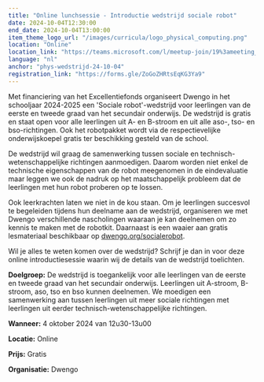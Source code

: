 ```yaml
---
title: "Online lunchsessie - Introductie wedstrijd sociale robot"
date: 2024-10-04T12:30:00
end_date: 2024-10-04T13:00:00
item_theme_logo_url: "/images/curricula/logo_physical_computing.png"
location: "Online"
location_link: "https://teams.microsoft.com/l/meetup-join/19%3ameeting_NTg0ZGQ3YTgtNjc0ZS00OTQ0LWJkMmYtNjU3YTNlNmY4YTQ2%40thread.v2/0?context=%7b%22Tid%22%3a%22d7811cde-ecef-496c-8f91-a1786241b99c%22%2c%22Oid%22%3a%224de2f6ad-2eac-4946-8f50-d3bedce309b0%22%7d"
language: "nl"
anchor: "phys-wedstrijd-24-10-04"
registration_link: "https://forms.gle/ZoGoZHRtsEqKG3Ya9"
---
```


Met financiering van het Excellentiefonds organiseert Dwengo in het schooljaar 2024-2025 een 'Sociale robot'-wedstrijd voor leerlingen van de eerste en tweede graad van het secundair onderwijs. De wedstrijd is gratis en staat open voor alle leerlingen uit A- en B-stroom en uit alle aso-, tso- en bso-richtingen. Ook het robotpakket wordt via de respectievelijke onderwijskoepel gratis ter beschikking gesteld van de school. 

De wedstrijd wil graag de samenwerking tussen sociale en technisch-wetenschappelijke richtingen aanmoedigen. Daarom worden niet enkel de technische eigenschappen van de robot meegenomen in de eindevaluatie maar leggen we ook de nadruk op het maatschappelijk probleem dat de leerlingen met hun robot proberen op te lossen. 

Ook leerkrachten laten we niet in de kou staan. Om je leerlingen succesvol te begeleiden tijdens hun deelname aan de wedstrijd, organiseren we met Dwengo verschillende nascholingen waaraan je kan deelnemen om zo kennis te maken met de robotkit. Daarnaast is een waaier aan gratis lesmateriaal beschikbaar op [dwengo.org/socialerobot](https://dwengo.org/physicalcomputing).

Wil je alles te weten komen over de wedstrijd? Schrijf je dan in voor deze online introductiesessie waarin wij de details van de wedstrijd toelichten.


**Doelgroep:** De wedstrijd is toegankelijk voor alle leerlingen van de eerste en tweede graad van het secundair onderwijs. Leerlingen uit A-stroom, B-stroom, aso, tso en bso kunnen deelnemen. We moedigen een samenwerking aan tussen leerlingen uit meer sociale richtingen met leerlingen uit eerder technisch-wetenschappelijke richtingen.

**Wanneer:** 4 oktober 2024 van 12u30-13u00

**Locatie:** Online 

**Prijs:** Gratis

**Organisatie:** Dwengo
